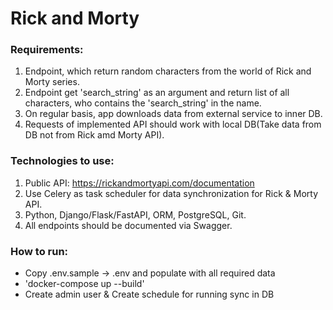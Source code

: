 # Rick and Morty 

### Requirements:
1. Endpoint, which return random characters from the world of Rick and Morty series.
2. Endpoint get 'search_string' as an argument and return list of all characters, who contains the 'search_string' in the name.
3. On regular basis, app downloads data from external service to inner DB.
4. Requests of implemented API should work with local DB(Take data from DB not from Rick amd Morty API).

### Technologies to use:
1. Public API: https://rickandmortyapi.com/documentation
2. Use Celery as task scheduler for data synchronization for Rick & Morty API.
3. Python, Django/Flask/FastAPI, ORM, PostgreSQL, Git.
4. All endpoints should be documented via Swagger.

### How to run:
- Copy .env.sample -> .env and populate with all required data
- 'docker-compose up --build'
- Create admin user & Create schedule for running sync in DB 



[//]: # (### How to run:)

[//]: # (- Create venv: 'python -m venv venv')

[//]: # (- Activate it: 'source venv/bin/activate')

[//]: # (- Install requirements: 'pip install requirements.txt')

[//]: # (- Create new Postgres DB & User)

[//]: # (- Copy .env.sample -> .env and populate with all required data)

[//]: # (- Run migrations: 'python manage.py migrate')

[//]: # (- Run Redis Server: 'docker run -d -p 6379:6379 redis')

[//]: # (- Run celery worker for tasks handling: 'celery -A rick_and_morty_api worker -l INFO')

[//]: # (- Run celery beat for task scheduling: 'celery -A rick_and_morty_api beat -l INFO --scheduler django_celery_beat.schedulers:DatabaseScheduler')

[//]: # (- Create schedule for running sync in DB)

[//]: # (- Run app: 'python manage.py runserver')
